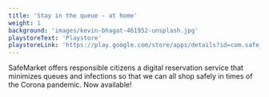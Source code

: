 ```yaml
---
title: 'Stay in the queue - at home'
weight: 1
background: 'images/kevin-bhagat-461952-unsplash.jpg'
playstoreText: 'Playstore'
playstoreLink: 'https://play.google.com/store/apps/details?id=com.safe_market.reservation_system_customer'
---
```


SafeMarket offers responsible citizens a digital reservation service that minimizes queues and infections so that we can all shop safely in times of the Corona pandemic. Now available!